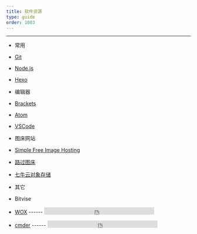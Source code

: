 ```yaml
---
title: 软件资源
type: guide
order: 1003
---
```


--- 

- 常用
 - [Git](https://git-scm.com) 
 - [Node.js](https://nodejs.org/)
 - [Hexo](https://hexo.io/zh-cn/docs/) 

- 编辑器
 - [Brackets](http://brackets.io/) 
 - [Atom](https://atom.io/) 
 - [VSCode](https://code.visualstudio.com/)

- 图床网站
 - [Simple Free Image Hosting](https://sm.ms/)
 - [路过图床](https://imgchr.com/)
 - [七牛云对象存储](https://www.qiniu.com/) 
 
- 其它
 - Bitvise 
 - [WOX](http://www.wox.one/)  ------      <iframe src="https://ghbtns.com/github-btn.html?user=Wox-launcher&repo=Wox&type=star&count=true" frameborder="0" scrolling="0" height="20px" style="vertical-align:bottom;line-height:20px;margin:1px 0px"></iframe>
 - [cmder](http://cmder.net/)  ------      <iframe src="https://ghbtns.com/github-btn.html?user=cmderdev&repo=cmder&type=star&count=true" frameborder="0" scrolling="0" height="20px" style="vertical-align:bottom;line-height:20px;margin:1px 0px"></iframe>  